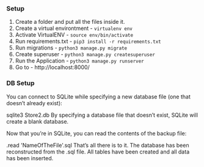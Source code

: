### Setup
1. Create a folder and put all the files inside it.
2. Create a virtual environtment - `virtualenv env`
3. Activate VirtualENV - `source env/bin/activate`
5. Run requirements.txt - `pip3 install -r requirements.txt`
6. Run migrations - `python3 manage.py migrate`
7. Create superuser - `python3 manage.py createsuperuser`
8. Run the Application - `python3 manage.py runserver`
9. Go to - http://localhost:8000/


### DB Setup
You can connect to SQLite while specifying a new database file (one that doesn’t already exist):

sqlite3 Store2.db
By specifying a database file that doesn’t exist, SQLite will create a blank database.

Now that you’re in SQLite, you can read the contents of the backup file:

.read 'NameOfTheFile'.sql
That’s all there is to it. The database has been reconstructed from the .sql file. All tables have been created and all data has been inserted.
